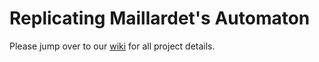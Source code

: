 # Replicating Maillardet's Automaton
Please jump over to our [wiki](https://github.com/MT-Group-Projects/automaton/wiki) for all project details.
